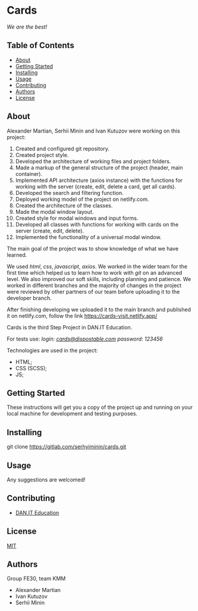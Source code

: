 # **Cards**

_We are the best!_

## Table of Contents

- [About](#about)
- [Getting Started](#getting_started)
- [Installing](#installing)
- [Usage](#usage)
- [Contributing](#contributing)
- [Authors](#authors)
- [License](#license)

## About <a name = "about"></a>

Alexander Martian, Serhii Minin and Ivan Kutuzov were working on this project:

1. Created and configured git repository.
2. Created project style.
3. Developed the architecture of working files and project folders.
4. Made a markup of the general structure of the project (header, main container).
5. Implemented API architecture (axios instance) with the functions for working with the server (create, edit, delete a card, get all cards).
6. Developed the search and filtering function.
7. Deployed working model of the project on netlify.com.
8. Created the architecture of the classes.
9. Made the modal window layout.
10. Created style for modal windows and input forms.
11. Developed all classes with functions for working with cards on the server (create, edit, delete).
12. Implemented the functionality of a universal modal window.

The main goal of the project was to show knowledge of what we have learned.

We used _html_, _css_, _javascript_, _axios_. We worked in the wider team for the first time which helped us to learn how to work with _git_ on an advanced level. We also improved our soft skills, including planning and patience. We worked in different branches and the majority of changes in the project were reviewed by other partners of our team before uploading it to the developer branch.

After finishing developing we uploaded it to the main branch and published it on netlify.com, follow the link https://cards-visit.netlify.app/

Cards is the third Step Project in DAN.IT Education.

For tests use:
_login: cards@dispostable.com
password: 123456_

Technologies are used in the project:

- HTML;
- CSS (SCSS);
- JS;

## Getting Started <a name = "getting_started"></a>

These instructions will get you a copy of the project up and running on your local machine for development and testing purposes.

## Installing <a name = "installing"></a>

git clone https://gitlab.com/serhyiminin/cards.git

## Usage <a name = "usage"></a>

Any suggestions are welcomed!

## Contributing <a name = "contributing"></a>

- <a href="https://dan-it.com.ua/uk/">DAN.IT Education</a>

## License <a name = "license"></a>

[MIT](https://opensource.org/licenses/MIT)

## Authors <a name = "Authors"></a>

Group FE30, team KMM

- Alexander Martian
- Ivan Kutuzov
- Serhii Minin
